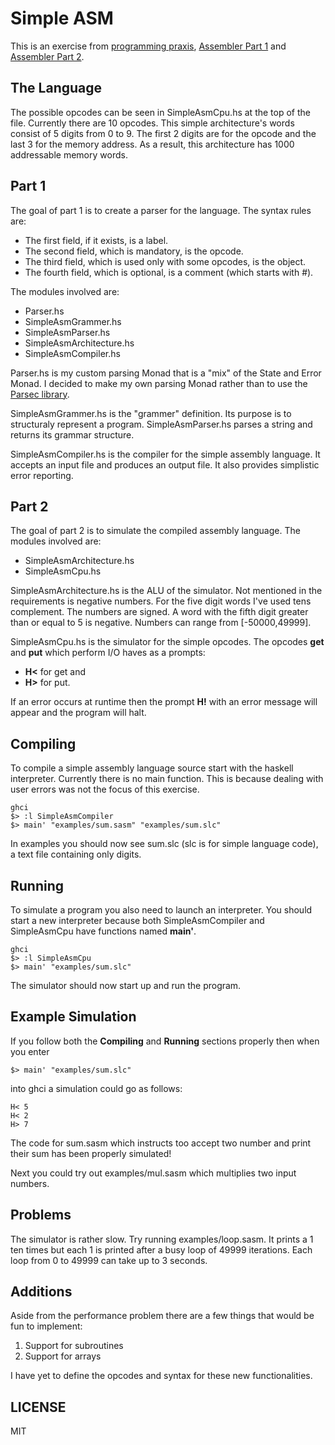 # Simple ASM

This is an exercise from [programming praxis](http://programmingpraxis.com/),
[Assembler Part 1](http://programmingpraxis.com/2014/04/15/assembler-part-1/) and
[Assembler Part 2](http://programmingpraxis.com/2014/04/18/assembler-part-2/).

## The Language

The possible opcodes can be seen in SimpleAsmCpu.hs at the top of the file.
Currently there are 10 opcodes. This simple architecture's words consist of 5
digits from 0 to 9. The first 2 digits are for the opcode and the last 3 for the
memory address. As a result, this architecture has 1000 addressable memory words.

## Part 1

The goal of part 1 is to create a parser for the language. The syntax rules are:

* The first field, if it exists, is a label.
* The second field, which is mandatory, is the opcode.
* The third field, which is used only with some opcodes, is the object.
*  The fourth field, which is optional, is a comment (which starts with #).

The modules involved are:

* Parser.hs
* SimpleAsmGrammer.hs
* SimpleAsmParser.hs
* SimpleAsmArchitecture.hs
* SimpleAsmCompiler.hs

Parser.hs is my custom parsing Monad that is a "mix" of the State and Error Monad.
I decided to make my own parsing Monad rather than to use the
[Parsec library](http://book.realworldhaskell.org/read/using-parsec.html).

SimpleAsmGrammer.hs is the "grammer" definition. Its purpose is to structuraly
represent a program. SimpleAsmParser.hs parses a string and returns its grammar
structure.

SimpleAsmCompiler.hs is the compiler for the simple assembly language. It
accepts an input file and produces an output file. It also provides simplistic
error reporting.

## Part 2

The goal of part 2 is to simulate the compiled assembly language. The modules
involved are:

* SimpleAsmArchitecture.hs
* SimpleAsmCpu.hs

SimpleAsmArchitecture.hs is the ALU of the simulator. Not mentioned in the
requirements is negative numbers. For the five digit words I've used tens
complement. The numbers are signed. A word with the fifth digit greater than or
equal to 5 is negative. Numbers can range from [-50000,49999].

SimpleAsmCpu.hs is the simulator for the simple opcodes. The opcodes **get** and
**put** which perform I/O haves as a prompts:

* **H<** for get and
* **H>** for put.

If an error occurs at runtime then the prompt **H!** with an error message will
appear and the program will halt.

## Compiling

To compile a simple assembly language source start with the haskell interpreter.
Currently there is no main function. This is because dealing with user errors
was not the focus of this exercise.

    ghci
    $> :l SimpleAsmCompiler
    $> main' "examples/sum.sasm" "examples/sum.slc"

In examples you should now see sum.slc (slc is for simple language code), a text
file containing only digits.

## Running

To simulate a program you also need to launch an interpreter. You should start
a new interpreter because both SimpleAsmCompiler and SimpleAsmCpu have functions
named **main'**.

    ghci
    $> :l SimpleAsmCpu
    $> main' "examples/sum.slc"

The simulator should now start up and run the program.

## Example Simulation

If you follow both the **Compiling** and **Running** sections properly then when
you enter

    $> main' "examples/sum.slc"

into ghci a simulation could go as follows:

    H< 5
    H< 2
    H> 7

The code for sum.sasm which instructs too accept two number and print their sum
has been properly simulated!

Next you could try out examples/mul.sasm which multiplies two input numbers.

## Problems

The simulator is rather slow. Try running examples/loop.sasm. It prints a 1
ten times but each 1 is printed after a busy loop of 49999 iterations. Each loop
from 0 to 49999 can take up to 3 seconds.

## Additions

Aside from the performance problem there are a few things that would be fun to
implement:

1. Support for subroutines
2. Support for arrays

I have yet to define the opcodes and syntax for these new functionalities.

## LICENSE

MIT
